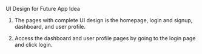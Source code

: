 UI Design for Future App Idea

1. The pages with complete UI design is the homepage, login and signup, dashboard,
and user profile.

2. Access the dashboard and user profile pages by going to the login page and
click login.
